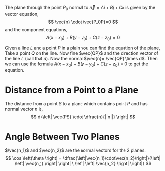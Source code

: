 The plane through the point $P_0$ normal to $\vec{n} = Ai+Bj+Ck$ is given by the vector equation,
$$
\vec{n} \cdot \vec{P_0P}=0
$$
and the component equations,
$$
A(x-x_0)+B(y-y_0)+C(z-z_0)=0
$$

Given a line $L$ and a point $P$ in a plain you can find the equation of the plane, 
Take a point $Q$ on the line. Now fine $\vec{QP}$ and the direction vector of the line $L$ (call that $d$). Now the normal $\vec{n}= \vec{QP} \times d$. Then we can use the formula $A(x-x_0)+B(y-y_0)+C(z-z_0)=0$ to get the equation. 


# Distance from a Point to a Plane
The distance from a point $S$ to a plane which contains point $P$ and has normal vector $n$ is,
$$
d=\left| \vec{PS} \cdot \dfrac{n}{||n||} \right|
$$
# Angle Between Two Planes
$\vec{n_1}$ and $\vec{n_2}$ are the normal vectors for the $2$ planes. 
$$
\cos \left(\theta \right) = \dfrac{\left|\vec{n_1}\cdot\vec{n_2}\right|}{\left| \left| \vec{n_1} \right| \right| \ \left| \left| \vec{n_2} \right| \right|}
$$
